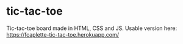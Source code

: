 # tic-tac-toe

Tic-tac-toe board made in HTML, CSS and JS.
Usable version here: https://fcaplette-tic-tac-toe.herokuapp.com/
